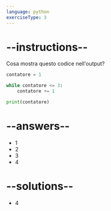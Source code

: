 ```yaml
---
language: python
exerciseType: 3
---
```


# --instructions--

Cosa mostra questo codice nell'output?
```python
contatore = 1

while contatore <= 3:
    contatore += 1

print(contatore)
```

# --answers--

- 1
- 2
- 3
- 4

# --solutions--

- 4
